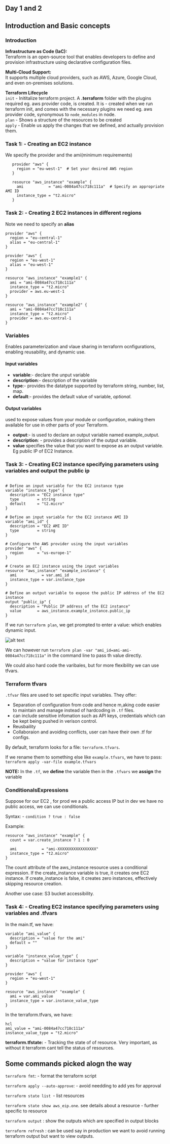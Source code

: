 ## Day 1 and 2
## Introduction and Basic concepts
### Introduction
**Infrastructure as Code (IaC):**\
Terraform is an open-source tool that enables developers to define and provision infrastructure using declarative configuration files.

**Multi-Cloud Support:**\
It supports multiple cloud providers, such as AWS, Azure, Google Cloud, and even on-premises solutions.

**Terraform Lifecycle**\
`init` - Inititalize terraform project. A **.terraform** folder with the plugins required eg. aws provider code, is created. It is - created when we run terraform init, and comes with the necessary plugins we need eg. aws provider code, synonymous to `node_modules` in node.\
`plan` - Shows a structure of the resources to be created\
`apply` - Enable us apply the changes that we defined, and actually provision them.

### Task 1: - Creating an EC2 instance
We specify the provider and the ami(minimum requirements)

```hcl
   provider "aws" {
     region = "eu-west-1"  # Set your desired AWS region
   }

   resource "aws_instance" "example" {
     ami           = "ami-0084a47cc718c111a"  # Specify an appropriate AMI ID
     instance_type = "t2.micro"
   }
   ```

### Task 2: - Creating 2 EC2 instances in different regions
Note we need to specify an **alias**
```hcl
provider "aws" {
  region = "eu-central-1"
  alias = "eu-central-1"
}

provider "aws" {
  region = "eu-west-1"
  alias = "eu-west-1"
}

resource "aws_instance" "example1" {
  ami = "ami-0084a47cc718c111a"
  instance_type = "t2.micro"
  provider = aws.eu-west-1 
}

resource "aws_instance" "example2" {
  ami = "ami-0084a47cc718c111a"
  instance_type = "t2.micro"
  provider = aws.eu-central-1 
}
```

### Variables
Enables parameterization and vlaue sharing in terraform ocnfigurations, enabling reusability, and dynamic use.
#### Input variables
- **variable**:- declare the unput variable
- **description**:- description of the variable
- **type**:- provides the datatype supported by terraform string, number, list, map.
- **default**:- provides the default value of variable, *optional*.

#### Output variables
used to expose values from your module or configuration, making them available for use in other parts of your Terraform.

- **output**:- is used to declare an output variable named example_output.
- **description**: - provides a description of the output variable.
- **value** specifies the value that you want to expose as an output variable. Eg public IP of EC2 Instance.

### Task 3: - Creating EC2 instance specifying parameters using variables and output the public ip
```hcl

# Define an input variable for the EC2 instance type
variable "instance_type" {
  description = "EC2 instance type"
  type        = string
  default     = "t2.micro"
}

# Define an input variable for the EC2 instance AMI ID
variable "ami_id" {
  description = "EC2 AMI ID"
  type        = string
}

# Configure the AWS provider using the input variables
provider "aws" {
  region      = "us-europe-1"
}

# Create an EC2 instance using the input variables
resource "aws_instance" "example_instance" {
  ami           = var.ami_id
  instance_type = var.instance_type
}

# Define an output variable to expose the public IP address of the EC2 instance
output "public_ip" {
  description = "Public IP address of the EC2 instance"
  value       = aws_instance.example_instance.public_ip
}

```

If we run `terraform plan`, we get prompted to enter a value: which enables dynamic input.

![alt text](image.png)

We can however run `terraform plan -var "ami_id=ami-ami-0084a47cc718c111a"` in the command line to pass th value directly.

We could also hard code the varibales, but for more flexibility we can use tfvars.

### Terraform tfvars
`.tfvar` files are used to set specific input variables.
They offer:
- Separation of configuration from code and hence m,aking code easier to maintain and manage instead of hardcoding in `.tf` files.
- can include sensitive infomation such as API keys, credentials which can be kept being pushed in verison control.
- Reusbaility
- Collaboraion and avoiding conflicts, user can have their own .tf for configs.

By default, terraform looks for a file: `terraform.tfvars`.

If we rename them to something else like `example.tfvars`, we have to pass: `terraform apply -var-file example.tfvars`

**NOTE:** In the `.tf`, we **define** the variable then in the `.tfvars` we **assign** the variable

### ConditionalsExpressions
Suppose for our EC2 , for prod we a public access IP but in dev we have no public access, we can use conditionals.

Syntax: - `condition ? true : false`

Example:
```hcl
resource "aws_instance" "example" {
  count = var.create_instance ? 1 : 0

  ami           = "ami-XXXXXXXXXXXXXXXXX"
  instance_type = "t2.micro"
}

```
 The count attribute of the aws_instance resource uses a conditional expression. If the create_instance variable is true, it creates one EC2 instance. If create_instance is false, it creates zero instances, effectively skipping resource creation.

 Another use case: S3 bucket accessibility.

 ### Task 4: - Creating EC2 instance specifying parameters using variables and .tfvars
In the main.tf, we have:
```hcl
variable "ami_value" {
  description = "value for the ami"
  default = ""
}

variable "instance_value_type" {
  description = "value for instance type"
}

provider "aws" {
  region = "eu-west-1"
}

resource "aws_instance" "example" {
  ami = var.ami_value
  instance_type = var.instance_value_type
}

```

In the terraform.tfvars, we have:

```
hcl
ami_value = "ami-0084a47cc718c111a"
instance_value_type = "t2.micro"
```

**terraform.tfstate:** - Tracking the state of of resource. Very important, as without it terraform cant tell the status of resources.

## Some commands picked alogn the way
`terraform fmt`: - format the terraform script

`terraform apply --auto-approve`: - avoid needding to add yes for approval

`terraform state list `- list resources

`terraform state show aws_eip.one`. see details about a resource - further specific to resource

`terraform output` : show the outputs which are specified in output blocks

`terraform refresh` : can be used say in production we want to avoid running terraform output but want to view outputs.














